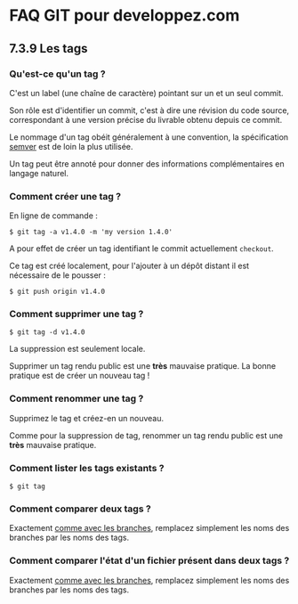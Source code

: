 # FAQ GIT pour developpez.com

## 7.3.9 Les tags

### Qu'est-ce qu'un tag ?

C'est un label (une chaîne de caractère) pointant sur un et un seul commit.

Son rôle est d'identifier un commit, c'est à dire une révision du code source, correspondant à une version précise du livrable obtenu depuis ce commit.
 
Le nommage d'un tag obéit généralement à une convention, la spécification [semver](https://semver.org/) est de loin la plus utilisée.

Un tag peut être annoté pour donner des informations complémentaires en langage naturel.

### Comment créer une tag ?

En ligne de commande :

```
$ git tag -a v1.4.0 -m 'my version 1.4.0'
```

A pour effet de créer un tag identifiant le commit actuellement `checkout`.

Ce tag est créé localement, pour l'ajouter à un dépôt distant il est nécessaire de le pousser :

```
$ git push origin v1.4.0
```

### Comment supprimer une tag ?

```
$ git tag -d v1.4.0
```

La suppression est seulement locale.

Supprimer un tag rendu public est une **très** mauvaise pratique. La bonne pratique est de créer un nouveau tag !

### Comment renommer une tag ?

Supprimez le tag et créez-en un nouveau.

Comme pour la suppression de tag, renommer un tag rendu public est une **très** mauvaise pratique.

### Comment lister les tags existants ?

```
$ git tag
```

### Comment comparer deux tags ?

Exactement [comme avec les branches](faq-7.3.6-les-branches.md#comment-comparer-les-historiques-de-2-branches-), remplacez simplement les noms des branches par les noms des tags.

### Comment comparer l'état d'un fichier présent dans deux tags ?

Exactement [comme avec les branches](faq-7.3.6-les-branches.md#comment-comparer-létat-dun-fichier-présent-dans-deux-branches-), remplacez simplement les noms des branches par les noms des tags.
